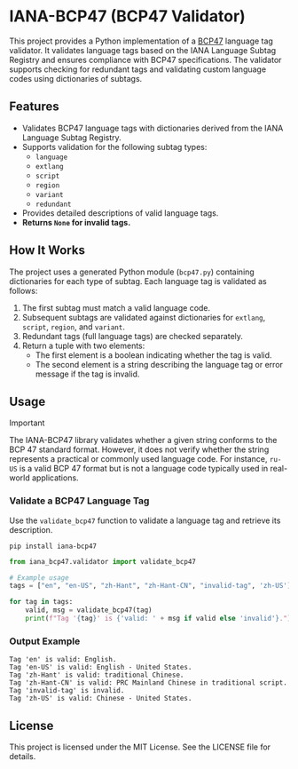 # IANA-BCP47 (BCP47 Validator)

This project provides a Python implementation of a [BCP47](https://tools.ietf.org/html/bcp47) language tag validator. It validates language tags based on the IANA Language Subtag Registry and ensures compliance with BCP47 specifications. The validator supports checking for redundant tags and validating custom language codes using dictionaries of subtags.

## Features

- Validates BCP47 language tags with dictionaries derived from the IANA Language Subtag Registry.
- Supports validation for the following subtag types:
  - `language`
  - `extlang`
  - `script`
  - `region`
  - `variant`
  - `redundant`
- Provides detailed descriptions of valid language tags.
- **Returns `None` for invalid tags.**

## How It Works

The project uses a generated Python module (`bcp47.py`) containing dictionaries for each type of subtag. Each language tag is validated as follows:
1. The first subtag must match a valid language code.
2. Subsequent subtags are validated against dictionaries for `extlang`, `script`, `region`, and `variant`.
3. Redundant tags (full language tags) are checked separately.
4. Return a tuple with two elements:
    - The first element is a boolean indicating whether the tag is valid.
    - The second element is a string describing the language tag or error message if the tag is invalid.

## Usage

> [!IMPORTANT]
>
> The IANA-BCP47 library validates whether a given string conforms to the BCP 47 standard format. However, it does not verify whether the string represents a practical or commonly used language code. For instance, `ru-US` is a valid BCP 47 format but is not a language code typically used in real-world applications.


### Validate a BCP47 Language Tag

Use the `validate_bcp47` function to validate a language tag and retrieve its description.

```console
pip install iana-bcp47
```

```python
from iana_bcp47.validator import validate_bcp47

# Example usage
tags = ["en", "en-US", "zh-Hant", "zh-Hant-CN", "invalid-tag", 'zh-US']

for tag in tags:
    valid, msg = validate_bcp47(tag)
    print(f"Tag '{tag}' is {'valid: ' + msg if valid else 'invalid'}.")
```

### Output Example

```
Tag 'en' is valid: English.
Tag 'en-US' is valid: English - United States.
Tag 'zh-Hant' is valid: traditional Chinese.
Tag 'zh-Hant-CN' is valid: PRC Mainland Chinese in traditional script.
Tag 'invalid-tag' is invalid.
Tag 'zh-US' is valid: Chinese - United States.
```

## License

This project is licensed under the MIT License. See the LICENSE file for details.